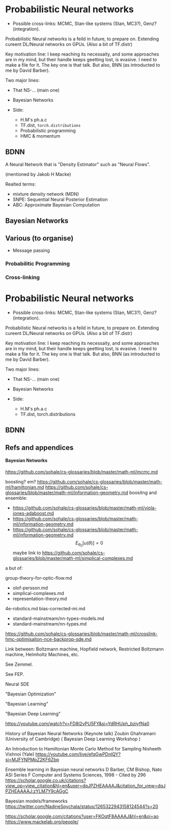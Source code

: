 # Probabilistic Neural networks

* Possible cross-links: MCMC, Stan-like systems (Stan, MC3?), Genz? (integration).

Probabilistic Neural networks is a feild in future, to prepare on. Extending cureent DL/Neural networks on GPUs. (Also a bit of TF.distr)

Key motivation line:
I keep reaching its necessaity, and some approaches are in my mind, but their handle keeps geetting lost, is evasive. I need to make a file for it. The key one is that talk. But also, BNN (as introducted to me by David Barber).

Two major lines:
* That NS-... (main one)
* Bayesian Networks

* Side:
   * H.M's ph.a.c
   * TF.dist, `torch.distributions`
   * Probabilistic programming
   * HMC & momentum

## BDNN
A Neural Network that is "Density Estimator" such as "Neural Flows".

(mentioned by  Jakob H Macke)

Realted terms:
* mixture density network (MDN)
* SNPE: Sequential Neural Posterior Estimation
* ABC: Approximate Bayesian Computation

## Bayesian Networks
## Various (to organise)
* Message passing
### Probabilitic Programming



### Cross-linking

# Probabilistic Neural networks

* Possible cross-links: MCMC, Stan-like systems (Stan, MC3?), Genz? (integration).

Probabilistic Neural networks is a feild in future, to prepare on. Extending cureent DL/Neural networks on GPUs. (Also a bit of TF.distr)

Key motivation line:
I keep reaching its necessaity, and some approaches are in my mind, but their handle keeps geetting lost, is evasive. I need to make a file for it. The key one is that talk. But also, BNN (as introducted to me by David Barber).

Two major lines:
* That NS-... (main one)
* Bayesian Networks

* Side:
   * H.M's ph.a.c
   * TF.dist, torch.distributions 

## BDNN

## Refs and appendices
#### Bayesian Networks

https://github.com/sohale/cs-glossaries/blob/master/math-ml/mcmc.md

boosting? em?
https://github.com/sohale/cs-glossaries/blob/master/math-ml/hamiltonian.md
https://github.com/sohale/cs-glossaries/blob/master/math-ml/information-geometry.md
boositng and ensemble:
  * https://github.com/sohale/cs-glossaries/blob/master/math-ml/viola-jones-adaboost.md
* https://github.com/sohale/cs-glossaries/blob/master/math-ml/information-geometry.md
* https://github.com/sohale/cs-glossaries/blob/master/math-ml/information-geometry.md
$$
E_{\theta_0}[u(\theta)] = 0
$$
maybe link to
https://github.com/sohale/cs-glossaries/blob/master/math-ml/simplical-complexes.md

a but of:

group-theory-for-optic-flow.md

* olof-persson.md
* simplical-complexes.md
* representation-theory.md

4e-robotics.md
bias-corrected-mi.md

* standard-mainstream/nn-types-models.md
* standard-mainstream/nn-types.md

https://github.com/sohale/cs-glossaries/blob/master/math-ml/crosslink-hmc-optimisaiton-nce-backprop-sde.md

Link between:
Boltzmann machine,
Hopfield network,
Restricted Boltzmann machine,
Helmholtz Machines,
etc.

See Zemmel.

See FEP.

Neural SDE

"Bayesian Optimization"

"Bayesian Learning"

"Bayesian Deep Learning"


https://youtube.com/watch?v=FD8l2vPU5FY&si=YdRHUph_bziyfNa0

History of Bayesian Neural Networks (Keynote talk)
Zoubin Ghahramani (University of Cambridge)
( Bayesian Deep Learning Workshop )

An Introduction to Hamiltonian Monte Carlo Method for Sampling
Nisheeth Vishnoi (Yale)
https://youtube.com/live/efqGwPDnlQY?si=MJFYNPMpZ2KF6Zbp

Ensemble learning in Bayesian neural networks
D Barber, CM Bishop, Nato ASI Series F Computer and Systems Sciences, 1998 - Cited by 296
https://scholar.google.co.uk/citations?view_op=view_citation&hl=en&user=dqJPZHEAAAAJ&citation_for_view=dqJPZHEAAAAJ:zYLM7Y9cAGgC

Bayesian models/frameworks
https://twitter.com/NadineSpychala/status/1265322943158124544?s=20


https://scholar.google.com/citations?user=FKOqtF8AAAAJ&hl=en&oi=ao
https://www.mackelab.org/people/
